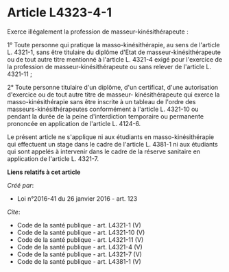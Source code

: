 # Article L4323-4-1

Exerce illégalement la profession de masseur-kinésithérapeute : 

1° Toute personne qui pratique la masso-kinésithérapie, au sens de l'article L. 4321-1, sans être titulaire du diplôme d'Etat
de masseur-kinésithérapeute ou de tout autre titre mentionné à l'article L. 4321-4 exigé pour l'exercice de la profession de
masseur-kinésithérapeute ou sans relever de l'article L. 4321-11 ; 

2° Toute personne titulaire d'un diplôme, d'un certificat, d'une autorisation d'exercice ou de tout autre titre de masseur-
kinésithérapeute qui exerce la masso-kinésithérapie sans être inscrite à un tableau de l'ordre des masseurs-kinésithérapeutes
conformément à l'article L. 4321-10 ou pendant la durée de la peine d'interdiction temporaire ou permanente prononcée en
application de l'article L. 4124-6. 

Le présent article ne s'applique ni aux étudiants en masso-kinésithérapie qui effectuent un stage dans le cadre de l'article
L. 4381-1 ni aux étudiants qui sont appelés à intervenir dans le cadre de la réserve sanitaire en application de l'article L.
4321-7.

**Liens relatifs à cet article**

_Créé par_:

  - Loi n°2016-41 du 26 janvier 2016 - art. 123

_Cite_:

  - Code de la santé publique - art. L4321-1 (V)
  - Code de la santé publique - art. L4321-10 (V)
  - Code de la santé publique - art. L4321-11 (V)
  - Code de la santé publique - art. L4321-4 (V)
  - Code de la santé publique - art. L4321-7 (V)
  - Code de la santé publique - art. L4381-1 (V)
